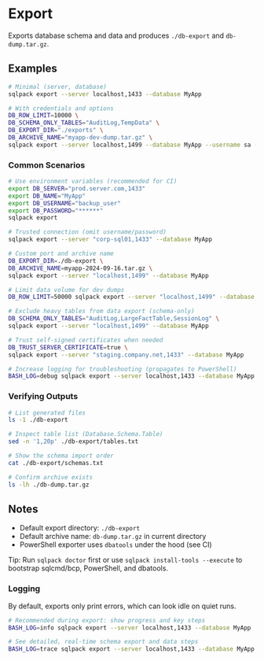# Export

Exports database schema and data and produces `./db-export` and `db-dump.tar.gz`.

## Examples

```bash
# Minimal (server, database)
sqlpack export --server localhost,1433 --database MyApp

# With credentials and options
DB_ROW_LIMIT=10000 \
DB_SCHEMA_ONLY_TABLES="AuditLog,TempData" \
DB_EXPORT_DIR="./exports" \
DB_ARCHIVE_NAME="myapp-dev-dump.tar.gz" \
sqlpack export --server localhost,1499 --database MyApp --username sa --password MyPassword
```

### Common Scenarios

```bash
# Use environment variables (recommended for CI)
export DB_SERVER="prod.server.com,1433"
export DB_NAME="MyApp"
export DB_USERNAME="backup_user"
export DB_PASSWORD="******"
sqlpack export

# Trusted connection (omit username/password)
sqlpack export --server "corp-sql01,1433" --database MyApp

# Custom port and archive name
DB_EXPORT_DIR=./db-export \
DB_ARCHIVE_NAME=myapp-2024-09-16.tar.gz \
sqlpack export --server "localhost,1499" --database MyApp

# Limit data volume for dev dumps
DB_ROW_LIMIT=50000 sqlpack export --server "localhost,1499" --database MyApp

# Exclude heavy tables from data export (schema-only)
DB_SCHEMA_ONLY_TABLES="AuditLog,LargeFactTable,SessionLog" \
sqlpack export --server "localhost,1499" --database MyApp

# Trust self-signed certificates when needed
DB_TRUST_SERVER_CERTIFICATE=true \
sqlpack export --server "staging.company.net,1433" --database MyApp

# Increase logging for troubleshooting (propagates to PowerShell)
BASH_LOG=debug sqlpack export --server localhost,1433 --database MyApp
```

### Verifying Outputs

```bash
# List generated files
ls -1 ./db-export

# Inspect table list (Database.Schema.Table)
sed -n '1,20p' ./db-export/tables.txt

# Show the schema import order
cat ./db-export/schemas.txt

# Confirm archive exists
ls -lh ./db-dump.tar.gz
```

## Notes
- Default export directory: `./db-export`
- Default archive name: `db-dump.tar.gz` in current directory
- PowerShell exporter uses `dbatools` under the hood (see CI)

Tip: Run `sqlpack doctor` first or use `sqlpack install-tools --execute` to bootstrap sqlcmd/bcp, PowerShell, and dbatools.

### Logging

By default, exports only print errors, which can look idle on quiet runs.

```bash
# Recommended during export: show progress and key steps
BASH_LOG=info sqlpack export --server localhost,1433 --database MyApp

# See detailed, real-time schema export and data steps
BASH_LOG=trace sqlpack export --server localhost,1433 --database MyApp
```
